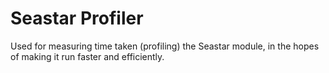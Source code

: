 # Seastar Profiler

Used for measuring time taken (profiling) the Seastar module, in the hopes of making it run faster and efficiently.